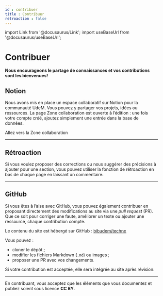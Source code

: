 ```yaml
---
id : contribuer
title : Contribuer
retroaction : false
---
```


import Link from '@docusaurus/Link';
import useBaseUrl from '@docusaurus/useBaseUrl';

# Contribuer

**Nous encourageons le partage de connaissances et vos contributions sont les bienvenues!** 

## Notion

Nous avons mis en place un espace collaboratif sur Notion pour la communauté UdeM. Vous pouvez y partager vos projets, idées ou ressources. La page Zone collaboration est ouverte à l’édition : une fois votre compte créé, ajoutez simplement une entrée dans la base de données.

<Link to="#" className="button button--primary">
  Allez vers la Zone collaboration
</Link>

---

## Rétroaction 

Si vous voulez proposer des corrections ou nous suggérer des précisions à ajouter pour une section, vous pouvez utiliser la fonction de rétroaction en bas de chaque page en laissant un commentaire.

---

## GitHub

Si vous êtes à l’aise avec GitHub, vous pouvez également contribuer en proposant directement des modifications au site via une *pull request* (PR). Que ce soit pour corriger une faute, améliorer un texte ou ajouter une ressource, chaque contribution compte.

Le contenu du site est hébergé sur GitHub : [bibudem/techno](https://github.com/bibudem/techno)

Vous pouvez :

- cloner le dépôt ;
- modifier les fichiers Markdown (`.md`) ou images ;
- proposer une PR avec vos changements.

Si votre contribution est acceptée, elle sera intégrée au site après révision.

---

En contribuant, vous acceptez que les éléments que vous documentez et publiez soient sous licence **CC BY**. 
